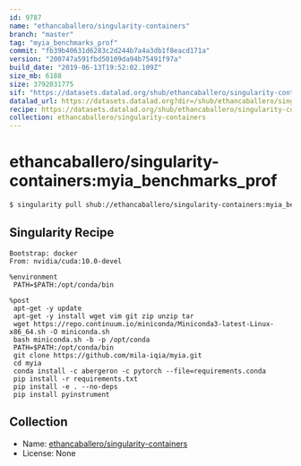 ```yaml
---
id: 9787
name: "ethancaballero/singularity-containers"
branch: "master"
tag: "myia_benchmarks_prof"
commit: "fb39b40631d6283c2d244b7a4a3db1f8eacd171a"
version: "200747a591fbd50109da94b75491f97a"
build_date: "2019-06-13T19:52:02.109Z"
size_mb: 6188
size: 3792031775
sif: "https://datasets.datalad.org/shub/ethancaballero/singularity-containers/myia_benchmarks_prof/2019-06-13-fb39b406-200747a5/200747a591fbd50109da94b75491f97a.simg"
datalad_url: https://datasets.datalad.org?dir=/shub/ethancaballero/singularity-containers/myia_benchmarks_prof/2019-06-13-fb39b406-200747a5/
recipe: https://datasets.datalad.org/shub/ethancaballero/singularity-containers/myia_benchmarks_prof/2019-06-13-fb39b406-200747a5/Singularity
collection: ethancaballero/singularity-containers
---
```


# ethancaballero/singularity-containers:myia_benchmarks_prof

```bash
$ singularity pull shub://ethancaballero/singularity-containers:myia_benchmarks_prof
```

## Singularity Recipe

```singularity
Bootstrap: docker
From: nvidia/cuda:10.0-devel

%environment
 PATH=$PATH:/opt/conda/bin

%post
 apt-get -y update
 apt-get -y install wget vim git zip unzip tar
 wget https://repo.continuum.io/miniconda/Miniconda3-latest-Linux-x86_64.sh -O miniconda.sh
 bash miniconda.sh -b -p /opt/conda
 PATH=$PATH:/opt/conda/bin
 git clone https://github.com/mila-iqia/myia.git
 cd myia
 conda install -c abergeron -c pytorch --file=requirements.conda
 pip install -r requirements.txt
 pip install -e . --no-deps
 pip install pyinstrument
```

## Collection

 - Name: [ethancaballero/singularity-containers](https://github.com/ethancaballero/singularity-containers)
 - License: None

